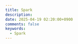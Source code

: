 ```yaml
---
title: Spark
description:
date: 2025-04-19 02:20:00+0900
comments: false
keywords:
  - Spark
---
```

